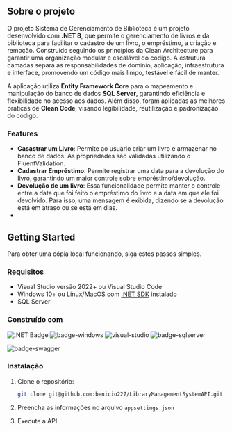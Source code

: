 ## Sobre o projeto

O projeto Sistema de Gerenciamento de Biblioteca é um projeto desenvolvido com **.NET 8**, que permite o gerenciamento de livros e da biblioteca para facilitar o cadastro de
um livro, o empréstimo, a criação e remoção. Construído seguindo os princípios da Clean Architecture para garantir uma organização modular e escalável do código. A estrutura
camadas  separa as responsabilidades de domínio, aplicação, infraestrutura e interface, promovendo  um código mais limpo, testável e fácil de manter.

A aplicação utiliza **Entity Framework Core** para o mapeamento e manipulação do banco de dados **SQL Server**, garantindo eficiência e flexibilidade no acesso aos dados.
Além disso, foram aplicadas as melhores práticas de **Clean Code**, visando legibilidade, reutilização e padronização do código.

### Features

- **Casastrar um Livro**: Permite ao usuário criar um livro e armazenar no banco de dados. As propriedades são validadas utilizando o FluentValidation.
- **Cadastrar Empréstimo**: Permite registrar uma data para a devolução do livro, garantindo um maior controle sobre empréstimo/devolução.
- **Devolução de um livro**: Essa funcionalidade permite manter o controle entre a data que foi feito o empréstimo do livro e a data em que ele foi devolvido. Para isso, uma mensagem é exibida, dizendo se a devolução está em atraso ou se está em dias.
- 
## Getting Started

Para obter uma cópia local funcionando, siga estes passos simples.

### Requisitos

- Visual Studio versão 2022+ ou Visual Studio Code
- Windows 10+ ou Linux/MacOS com [.NET SDK](https://dotnet.microsoft.com/en-us/download/dotnet/8.0) instalado
- SQL Server

### Construído com

![.NET Badge](https://img.shields.io/badge/.NET-512BD4?logo=dotnet&logoColor=fff&style=for-the-badge)  ![badge-windows](https://img.shields.io/badge/Windows-0078D6?style=for-the-badge&logo=windows&logoColor=white) ![visual-studio](https://img.shields.io/badge/Visual_Studio-5C2D91?style=for-the-badge&logo=visual%20studio&logoColor=white) ![badge-sqlserver](https://img.shields.io/badge/SQL%20Server-CC2927?style=for-the-badge&logo=microsoftsqlserver&logoColor=white)

![badge-swagger](http://img.shields.io/badge/Swagger-85EA2D?logo=swagger&logoColor=000&style=for-the-badge)  

### Instalação

1. Clone o repositório:
    ```sh
    git clone git@github.com:benicio227/LibraryManagementSystemAPI.git
    ```

2. Preencha as informações no arquivo `appsettings.json`
3. Execute a API

